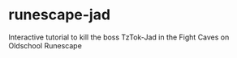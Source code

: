 # runescape-jad
Interactive tutorial to kill the boss TzTok-Jad in the Fight Caves on Oldschool Runescape
